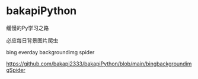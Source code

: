 # bakapiPython

缓慢的Py学习之路

必应每日背景图片爬虫

bing everday backgroundimg spider

https://github.com/bakapi2333/bakapiPython/blob/main/bingbackgroundimgSpider
